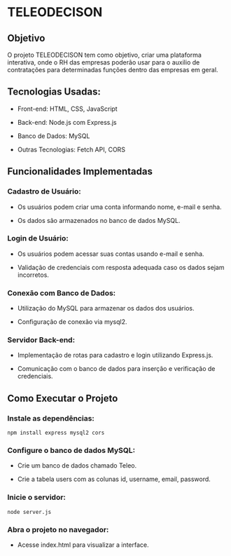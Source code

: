 # TELEODECISON

## Objetivo

O projeto TELEODECISON tem como objetivo, criar uma plataforma interativa, onde o RH das empresas poderão usar para o auxilio de contratações para determinadas funções dentro das empresas em geral.

## Tecnologias Usadas:

+ Front-end: HTML, CSS, JavaScript

+ Back-end: Node.js com Express.js

+ Banco de Dados: MySQL

+ Outras Tecnologias: Fetch API, CORS


## Funcionalidades Implementadas

### Cadastro de Usuário:

+ Os usuários podem criar uma conta informando nome, e-mail e senha.

+ Os dados são armazenados no banco de dados MySQL.

### Login de Usuário:

+ Os usuários podem acessar suas contas usando e-mail e senha.

+ Validação de credenciais com resposta adequada caso os dados sejam incorretos.

### Conexão com Banco de Dados:

+ Utilização do MySQL para armazenar os dados dos usuários.

+ Configuração de conexão via mysql2.

### Servidor Back-end:

+ Implementação de rotas para cadastro e login utilizando Express.js.

+ Comunicação com o banco de dados para inserção e verificação de credenciais.

## Como Executar o Projeto

### Instale as dependências:
```
npm install express mysql2 cors
```
### Configure o banco de dados MySQL:

+ Crie um banco de dados chamado Teleo.

+ Crie a tabela users com as colunas id, username, email, password.

### Inicie o servidor:
```
node server.js
```
### Abra o projeto no navegador:

+ Acesse index.html para visualizar a interface.
